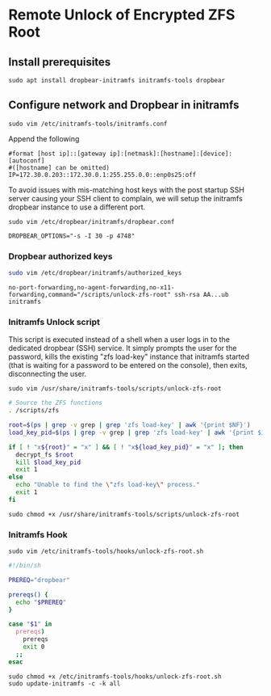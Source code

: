 # Remote Unlock of Encrypted ZFS Root
## Install prerequisites
```
sudo apt install dropbear-initramfs initramfs-tools dropbear
```

## Configure network and Dropbear in initramfs
```
sudo vim /etc/initramfs-tools/initramfs.conf
```
Append the following
```
#format [host ip]::[gateway ip]:[netmask]:[hostname]:[device]:[autoconf]
#([hostname] can be omitted)
IP=172.30.0.203::172.30.0.1:255.255.0.0::enp0s25:off
```

To avoid issues with mis-matching host keys with the post startup SSH server
causing your SSH client to complain, we will setup the initramfs dropbear
instance to use a different port.
```
sudo vim /etc/dropbear/initramfs/dropbear.conf
```
```
DROPBEAR_OPTIONS="-s -I 30 -p 4748"
```

### Dropbear authorized keys
```bash
sudo vim /etc/dropbear/initramfs/authorized_keys
```
```
no-port-forwarding,no-agent-forwarding,no-x11-forwarding,command="/scripts/unlock-zfs-root" ssh-rsa AA...ub initramfs
```

### Initramfs Unlock script
This script is executed instead of a shell when a user logs in to the dedicated
dropbear (SSH) service.  It simply prompts the user for the password, kills the
existing "zfs load-key" instance that initramfs started (that is waiting for a
password to be entered on the console), then exits, disconnecting the user.
```
sudo vim /usr/share/initramfs-tools/scripts/unlock-zfs-root
```
```bash
# Source the ZFS functions
. /scripts/zfs

root=$(ps | grep -v grep | grep 'zfs load-key' | awk '{print $NF}')
load_key_pid=$(ps | grep -v grep | grep 'zfs load-key' | awk '{print $1}')

if [ ! "x${root}" = "x" ] && [ ! "x${load_key_pid}" = "x" ]; then
  decrypt_fs $root
  kill $load_key_pid
  exit 1
else
  echo "Unable to find the \"zfs load-key\" process."
  exit 1
fi
```
```
sudo chmod +x /usr/share/initramfs-tools/scripts/unlock-zfs-root
```

### Initramfs Hook
```
sudo vim /etc/initramfs-tools/hooks/unlock-zfs-root.sh
```
```bash
#!/bin/sh

PREREQ="dropbear"

prereqs() {
  echo "$PREREQ"
}

case "$1" in
  prereqs)
    prereqs
    exit 0
  ;;
esac
```
```
sudo chmod +x /etc/initramfs-tools/hooks/unlock-zfs-root.sh
sudo update-initramfs -c -k all
```
